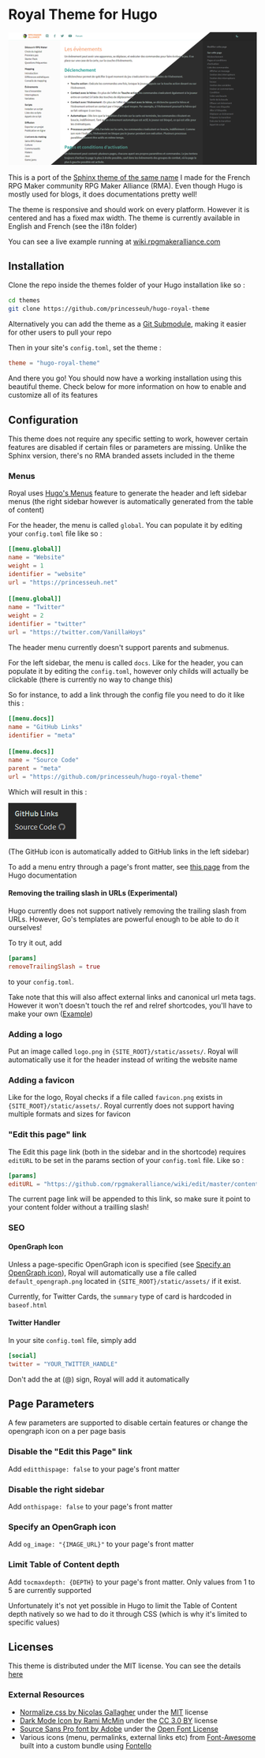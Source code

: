 # Royal Theme for Hugo

![Preview](github_assets/light_dark.png)

This is a port of the [Sphinx theme of the same name](https://github.com/Princesseuh/sphinx-royal-theme) I made for the French RPG Maker community RPG Maker Alliance (RMA). Even though Hugo is mostly used for blogs, it does documentations pretty well!

The theme is responsive and should work on every platform. However it is centered and has a fixed max width. The theme is currently available in English and French (see the i18n folder)

You can see a live example running at [wiki.rpgmakeralliance.com](https://wiki.rpgmakeralliance.com)


## Installation

Clone the repo inside the themes folder of your Hugo installation like so :

```bash
cd themes
git clone https://github.com/princesseuh/hugo-royal-theme
```

Alternatively you can add the theme as a [Git Submodule](https://git-scm.com/book/en/v2/Git-Tools-Submodules), making it easier for other users to pull your repo

Then in your site's `config.toml`, set the theme :

```toml
theme = "hugo-royal-theme"
```

And there you go! You should now have a working installation using this beautiful theme. Check below for more information on how to enable and customize all of its features


## Configuration

This theme does not require any specific setting to work, however certain features are disabled if certain files or parameters are missing. Unlike the Sphinx version, there's no RMA branded assets included in the theme


### Menus

Royal uses [Hugo's Menus](https://gohugo.io/content-management/menus/) feature to generate the header and left sidebar menus (the right sidebar however is automatically generated from the table of content)

For the header, the menu is called `global`. You can populate it by editing your `config.toml` file like so :

```toml
[[menu.global]]
name = "Website"
weight = 1
identifier = "website"
url = "https://princesseuh.net"

[[menu.global]]
name = "Twitter"
weight = 2
identifier = "twitter"
url = "https://twitter.com/VanillaHoys"
```

The header menu currently doesn't support parents and submenus.

For the left sidebar, the menu is called `docs`. Like for the header, you can populate it by editing the `config.toml`, however only childs will actually be clickable (there is currently no way to change this)

So for instance, to add a link through the config file you need to do it like this :

```toml
[[menu.docs]]
name = "GitHub Links"
identifier = "meta"

[[menu.docs]]
name = "Source Code"
parent = "meta"
url = "https://github.com/princesseuh/hugo-royal-theme"
```

Which will result in this :

![Example Menu](github_assets/sidebar-menu-example.png)

(The GitHub icon is automatically added to GitHub links in the left sidebar)

To add a menu entry through a page's front matter, see [this page](https://gohugo.io/content-management/menus/#add-content-to-menus) from the Hugo documentation


#### Removing the trailing slash in URLs (Experimental)

Hugo currently does not support natively removing the trailing slash from URLs. However, Go's templates are powerful enough to be able to do it ourselves!

To try it out, add
```toml
[params]
removeTrailingSlash = true
```

to your `config.toml`.

Take note that this will also affect external links and canonical url meta tags. However it won't doesn't touch the ref and relref shortcodes, you'll have to make your own ([Example](https://github.com/rpgmakeralliance/wiki/blob/master/layouts/shortcodes/ref.html))


### Adding a logo

Put an image called `logo.png` in `{SITE_ROOT}/static/assets/`. Royal will automatically use it for the header instead of writing the website name


### Adding a favicon

Like for the logo, Royal checks if a file called `favicon.png` exists in `{SITE_ROOT}/static/assets/`. Royal currently does not support having multiple formats and sizes for favicon


### "Edit this page" link

The Edit this page link (both in the sidebar and in the shortcode) requires `editURL` to be set in the params section of your `config.toml` file. Like so :

```toml
[params]
editURL = "https://github.com/rpgmakeralliance/wiki/edit/master/content"
```

The current page link will be appended to this link, so make sure it point to your content folder without a trailling slash!


### SEO

#### OpenGraph Icon

Unless a page-specific OpenGraph icon is specified (see [Specify an OpenGraph icon](#specify-an-opengraph-icon)), Royal will automatically use a file called `default_opengraph.png` located in `{SITE_ROOT}/static/assets/` if it exist.

Currently, for Twitter Cards, the `summary` type of card is hardcoded in `baseof.html`


#### Twitter Handler

In your site `config.toml` file, simply add

```toml
[social]
twitter = "YOUR_TWITTER_HANDLE"
```

Don't add the at (@) sign, Royal will add it automatically

## Page Parameters

A few parameters are supported to disable certain features or change the opengraph icon on a per page basis


### Disable the "Edit this Page" link

Add `editthispage: false` to your page's front matter


### Disable the right sidebar

Add `onthispage: false` to your page's front matter


### Specify an OpenGraph icon

Add `og_image: "{IMAGE_URL}"` to your page's front matter


### Limit Table of Content depth

Add `tocmaxdepth: {DEPTH}` to your page's front matter. Only values from 1 to 5 are currently supported

Unfortunately it's not yet possible in Hugo to limit the Table of Content depth natively so we had to do it through CSS (which is why it's limited to specific values)


## Licenses

This theme is distributed under the MIT license. You can see the details [here](LICENSE.md)

### External Resources
- [Normalize.css by Nicolas Gallagher](https://github.com/necolas/normalize.css) under the [MIT](https://github.com/necolas/normalize.css/blob/master/LICENSE.md) license
- [Dark Mode Icon by Rami McMin](https://www.flaticon.com/free-icon/moon-phase-outline_53381) under the [CC 3.0 BY](https://creativecommons.org/licenses/by/3.0/) license
- [Source Sans Pro font by Adobe](https://fonts.google.com/specimen/Source+Sans+Pro) under the [Open Font License](http://scripts.sil.org/cms/scripts/page.php?site_id=nrsi&id=OFL_web)
- Various icons (menu, permalinks, external links etc) from [Font-Awesome](https://fontawesome.com/) built into a custom bundle using [Fontello](http://fontello.com/)
